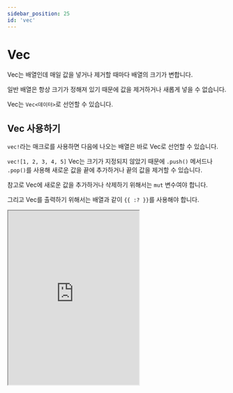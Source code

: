 ```yaml
---
sidebar_position: 25
id: 'vec'
---
```


# Vec

Vec는 배열인데 매일 값을 넣거나 제거할 때마다 배열의 크기가 변합니다.

일반 배열은 항상 크기가 정해져 있기 때문에 값을 제거하거나 새롭게 넣을 수 없습니다.

Vec는 `Vec<데이터>`로 선언할 수 있습니다.

## Vec 사용하기

`vec!`라는 매크로를 사용하면 다음에 나오는 배열은 바로 Vec로 선언할 수 있습니다.

`vec![1, 2, 3, 4, 5]` Vec는 크기가 지정되지 않았기 때문에 `.push()` 메서드나 `.pop()`를 사용해 새로운 값을 끝에 추가하거나 끝의 값을 제거할 수 있습니다.

참고로 Vec에 새로운 값을 추가하거나 삭제하기 위해서는 `mut` 변수여야 합니다.

그리고 Vec를 출력하기 위해서는 배열과 같이 `{{ :? }}`를 사용해야 합니다.

<iframe
  title="Rust Playground"
  src="https://play.rust-lang.org/?version=stable&mode=debug&edition=2021&code=fn%20main()%20%7B%0D%0A%20%20%20%20let%20mut%20veccy%3A%20Vec%3Ci32%3E%20%3D%20vec!%5B1%2C%202%2C%203%2C%204%2C%205%5D%3B%0D%0A%0D%0A%20%20%20%20veccy.push(6)%3B%0D%0A%20%20%20%20veccy.pop()%3B%0D%0A%0D%0A%20%20%20%20println!(%22%7B%3A%3F%7D%22%2C%20veccy)%3B%0D%0A%7D"
  height="400"
/>

## 인덱스

`get()`이나 인덱스를 사용하면 vec의 값을 얻을 수 있습니다.

`[]`를 사용해도 됩니다.

:::note
`get()`을 사용하면 범위의 값을 저장할 수 있습니다.

숫자를 넣는 대신 `a..b`를 사용하면 a부터 b까지 사용하는 것이 가능합니다.

`get()`을 실행한 후 `unwrap()`을 사용하면 vec가 반환됩니다.

만일 값이 범위를 넘으면 None을 반환합니다.
:::

## len() 메서드와 인덱스

`len()` 메서드를 사용하면 배열의 크기를 알 수 있습니다.

그리고 배열처럼 `[]`를 사용해 사이에 숫자를 넣으면 그 인덱스에 있는 값을 알 수 있습니다.

그리고 `iter()`르 사용하면 각 아이템을 순서대로 순회할 수 있습니다.

마지막으로 `iter`할 때 값을 바꾸고 싶다면 항상 `iter_mut()`를 사용하고 반환된 값 앞에 `*`를 붙여서 값을 지정하세요.

<iframe
  title="Rust Playground"
  src="https://play.rust-lang.org/?version=stable&mode=debug&edition=2021&code=fn%20main()%20%7B%0D%0A%20%20%20%20let%20veccy%3A%20Vec%3Ci32%3E%20%3D%20vec!%5B1%2C%202%2C%203%2C%204%2C%205%5D%3B%0D%0A%0D%0A%20%20%20%20println!(%22Vec%EC%9D%98%20%ED%81%AC%EA%B8%B0%20%5B1%2C%202%2C%203%2C%204%2C%205%5D%3A%20%7B%7D%22%2C%20veccy.len())%3B%0D%0A%0D%0A%20%20%20%20println!(%22%EC%B2%AB%20%EB%B2%88%EC%A7%B8!%20%7B%7D%22%2C%20veccy%5B0%5D)%3B%0D%0A%0D%0A%20%20%20%20for%20x%20in%20veccy.iter()%20%7B%0D%0A%20%20%20%20%20%20%20%20println!(%22%3E%20%7B%7D%22%2C%20x)%3B%0D%0A%20%20%20%20%7D%0D%0A%7D"
  height="400"
/>

## first(), first_mut(), last(), last_mut()

first는 백터의 가장 첫 번째 값을 찾고 `_mut()`를 붙이면 mut 변수가 되어서 반환됩니다.

last는 백터의 가장 마지막 값을 찾고 `_mut()`를 붙이면 mut 변수가 되어서 반환됩니다.

참고로 값을 저장하고 싶다면 `unwrap()`를 사용해서 `Some()`을 제거하세요.

<iframe
  title="Rust Playground"
  src="https://play.rust-lang.org/?version=stable&mode=debug&edition=2021&code=fn%20main()%20%7B%0D%0A%20%20%20%20let%20veccy%3A%20Vec%3Ci32%3E%20%3D%20vec!%5B1%2C%202%2C%203%2C%204%2C%205%5D%3B%0D%0A%0D%0A%20%20%20%20println!(%22Vec%EC%9D%98%20%ED%81%AC%EA%B8%B0%20%5B1%2C%202%2C%203%2C%204%2C%205%5D%3A%20%7B%7D%22%2C%20veccy.len())%3B%0D%0A%0D%0A%20%20%20%20println!(%22%EC%B2%AB%20%EB%B2%88%EC%A7%B8!%20%7B%7D%22%2C%20veccy%5B0%5D)%3B%0D%0A%0D%0A%20%20%20%20for%20x%20in%20veccy.iter()%20%7B%0D%0A%20%20%20%20%20%20%20%20println!(%22%3E%20%7B%7D%22%2C%20x)%3B%0D%0A%20%20%20%20%7D%0D%0A%7D"
  height="400"
/>

## enumerate() 메서드

`enumerate()` 메서드를 사용하면 각 아이템을의 인덱스와 값이 함께 순회할 수 있습니다.

`(인덱스, 값)` 튜플을 순회하면서 인덱스를 출력하고 값을 출력합니다.

```rust
for (index, value) in veccy.iter().enumerate() {
  println!("{}에 {}", value, index);
}
```

그리고 `enumerate()`를 사용하면 `iter()`를 먼저 사용해야 됩니다.

<iframe
  title="Rust Playground"
  src="https://play.rust-lang.org/?version=stable&mode=debug&edition=2021&code=fn%20main()%20%7B%0D%0A%20%20%20%20let%20veccy%3A%20Vec%3Ci32%3E%20%3D%20vec!%5B1%2C%202%2C%203%2C%204%2C%205%5D%3B%0D%0A%0D%0A%20%20%20%20for%20(index%2C%20value)%20in%20veccy.iter().enumerate()%20%7B%0D%0A%20%20%20%20%20%20%20%20println!(%22%7B%7D%EC%97%90%20%7B%7D%22%2C%20value%2C%20index)%3B%0D%0A%20%20%20%20%7D%0D%0A%7D"
  height="400"
/>

## ::new() 사용하기

`Vec::new()` 를 사용하면 백터를 생성할 수 있습니다.

`::new()`를 사용하면 크기가 0이고 값이 없는 Vec가 만들어집니다.

<iframe
  title="Rust Playground"
  src="https://play.rust-lang.org/?version=stable&mode=debug&edition=2021&code=fn%20main()%20%7B%0D%0A%20%20%20%20let%20mut%20vec%20%3D%20Vec%3A%3Anew()%3B%0D%0A%20%20%20%20%0D%0A%20%20%20%20vec.push(1)%3B%0D%0A%0D%0A%20%20%20%20println!(%22%7B%7D%22%2C%20vec%5B0%5D)%3B%0D%0A%7D"
  height="400"
/>
